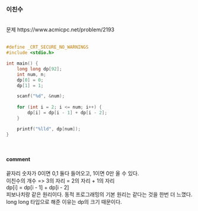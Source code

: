 ### 이친수

<br>
문제 https://www.acmicpc.net/problem/2193
<br>
<br>

```C
#define _CRT_SECURE_NO_WARNINGS
#include <stdio.h> 

int main() {
    long long dp[92];
    int num, n;
    dp[0] = 0;
    dp[1] = 1;

    scanf("%d", &num);
    
    for (int i = 2; i <= num; i++) {
        dp[i] = dp[i - 1] + dp[i - 2];
    }

    printf("%lld", dp[num]);
}
```

<br>

#### comment<br>
끝자리 숫자가 0이면 0,1 둘다 들어오고, 1이면 0만 올 수 있다.<br>
이친수의 개수 => 3의 자리 = 2의 자리 + 1의 자리<br>
dp[i] = dp[i - 1] + dp[i - 2]<br> 
피보나치랑 같은 원리이다. 동적 프로그래밍의 기본 원리는 같다는 것을 한번 더 느꼈다. <br> 
long long 타입으로 해준 이유는 dp의 크기 때문이다. <br>
<br> 
